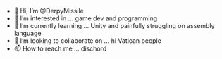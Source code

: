 - 👋 Hi, I’m @DerpyMissile
- 👀 I’m interested in ... game dev and programming
- 🌱 I’m currently learning ... Unity and painfully struggling on assembly language
- 💞️ I’m looking to collaborate on ... hi Vatican people
- 📫 How to reach me ... dischord

<!---
DerpyMissile/DerpyMissile is a ✨ special ✨ repository because its `README.md` (this file) appears on your GitHub profile.
You can click the Preview link to take a look at your changes.
--->
